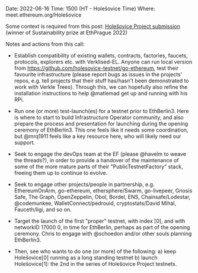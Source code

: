 Date: 2022-06-16
Time: 1500 (HT - Holešovice Time)
Where: meet.ethereum.org/Holešovice

Some context is required from this post: 
[Holešovice Project submission](https://devpost.com/software/holesovice-testnet)
 (winner of Sustainability prize at EthPrague 2022)

Notes and actions from this call:

- Establish compatibility of existing wallets, contracts, factories, faucets, protocols, explorers etc. with Verklised-EL. Anyone can run local version from https://github.com/holesovice-testnet/go-ethereum, test their favourite infrastructure (please report bugs as issues in the projects' repos, e.g. tell projects that their stuff has/hasn't been demonstrated to work with Verkle Trees). Through this, we can hopefully also refine the installation instructions to help @matlemad get up and running with his RPi.

- Run one (or more) test-launch(es) for a testnet prior to EthBerlin3. Here is where to start to build Infrastructure Operator community, and also prepare the process and presentation for launching during the opening ceremony of EthBerlin3. This one feels like it needs some coordination, but @mrq1911 feels like a key resource here, who will likely need our support.

- Seek to engage the devOps team at the EF (please @havelm to weave the threads?), in order to provide a handover of the maintenance of some of the more mature parts of their "PublicTestnetFactory" stack, freeing them up to continue to evolve.

- Seek to engage other projects/people in partnership, e.g. EthereumOnArm, go-ethereum, ethersphere/Swarm, go-livepeer, Gnosis Safe, The Graph, OpenZeppelin, Obol, Bordel, ENS, Chainsafe/Lodestar, @codemunkee, WalletConnect/pedrouid, cryptostats/David Mihal, Fauceth/ligi, and so on.

- Target the launch of the first "proper" testnet, with index [0], and with networkID 17000 0, in time for EthBerlin, perhaps as part of the opening ceremony. Chris to engage with @schoedon and/or other souls planning EthBerlin3.

- Then, see who wants to do one (or more) of the following:
a) keep Holešovice[0] running as a long standing testnet
b) launch Holešovice[1]: the 2nd in the series of Holešovice Project testnets.

